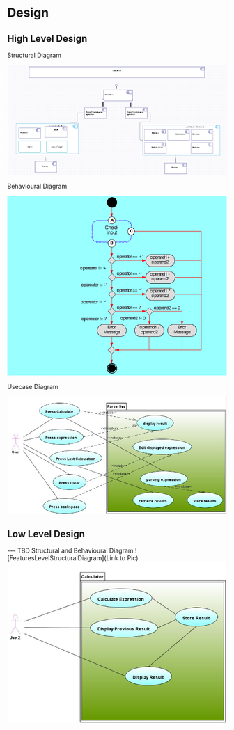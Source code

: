 # Design

## High Level Design 

Structural Diagram

![HighLevelStructuralDiagram](https://github.com/anagarjnv889/MiniProject_LT292020/blob/master/2_Design/2021-04-15%20(6).png)


Behavioural Diagram

![HighLevelBehaviouralDiagram](https://github.com/anagarjnv889/MiniProject_LT292020/blob/master/2_Design/str.png)

Usecase Diagram 

![UsecaseDiagram](https://github.com/anagarjnv889/MiniProject_LT292020/blob/master/2_Design/usecasehigh.jpg)

## Low Level Design 

--- TBD Structural and Behavioural Diagram
![FeaturesLevelStructuralDiagram](Link to Pic)
![FeaturesBehaviouralDiagram](https://github.com/anagarjnv889/MiniProject_LT292020/blob/master/2_Design/usecaselow.jpg)
